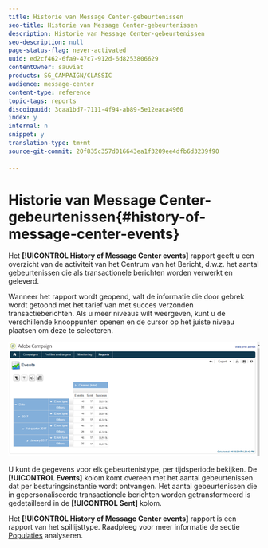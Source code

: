 ```yaml
---
title: Historie van Message Center-gebeurtenissen
seo-title: Historie van Message Center-gebeurtenissen
description: Historie van Message Center-gebeurtenissen
seo-description: null
page-status-flag: never-activated
uuid: ed2cf462-6fa9-47c7-912d-6d8253806629
contentOwner: sauviat
products: SG_CAMPAIGN/CLASSIC
audience: message-center
content-type: reference
topic-tags: reports
discoiquuid: 3caa1bd7-7111-4f94-ab89-5e12eaca4966
index: y
internal: n
snippet: y
translation-type: tm+mt
source-git-commit: 20f835c357d016643ea1f3209ee4dfb6d3239f90

---
```



# Historie van Message Center-gebeurtenissen{#history-of-message-center-events}

Het **[!UICONTROL History of Message Center events]** rapport geeft u een overzicht van de activiteit van het Centrum van het Bericht, d.w.z. het aantal gebeurtenissen die als transactionele berichten worden verwerkt en geleverd.

Wanneer het rapport wordt geopend, valt de informatie die door gebrek wordt getoond met het tarief van met succes verzonden transactieberichten. Als u meer niveaus wilt weergeven, kunt u de verschillende knooppunten openen en de cursor op het juiste niveau plaatsen om deze te selecteren.

![](assets/messagecenter_reporting_001.png)

U kunt de gegevens voor elk gebeurtenistype, per tijdsperiode bekijken. De **[!UICONTROL Events]** kolom komt overeen met het aantal gebeurtenissen dat per besturingsinstantie wordt ontvangen. Het aantal gebeurtenissen die in gepersonaliseerde transactionele berichten worden getransformeerd is gedetailleerd in de **[!UICONTROL Sent]** kolom.

Het **[!UICONTROL History of Message Center events]** rapport is een rapport van het spillijsttype. Raadpleeg voor meer informatie de sectie [Populaties](../../reporting/using/about-descriptive-analysis.md) analyseren.
